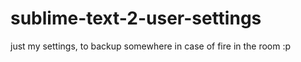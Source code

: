 sublime-text-2-user-settings
============================

just my settings, to backup somewhere in case of fire in the room :p
